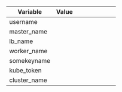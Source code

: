 | Variable        | Value            &nbsp;&nbsp;&nbsp;&nbsp;&nbsp;&nbsp;&nbsp;&nbsp;&nbsp;&nbsp;&nbsp;&nbsp;&nbsp;&nbsp;&nbsp;&nbsp;&nbsp;&nbsp;&nbsp;&nbsp;&nbsp;&nbsp;&nbsp;&nbsp;          |
| ------------- |:-----------------------------:
| username      |                             |
| master_name   |                             | 
| lb_name       |                             | 
| worker_name   |                             | 
| somekeyname   |                             | 
| kube_token    |                             | 
| cluster_name  |                             | 
  
